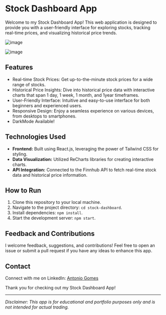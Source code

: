 # Stock Dashboard App

Welcome to my Stock Dashboard App! This web application is designed to provide you with a user-friendly interface for exploring stocks, tracking real-time prices, and visualizing historical price trends.

![image](https://github.com/FredericoGrz/stock-dashboard/assets/31709027/bf60b8d6-e304-4e53-86fa-a5246b5ad0dd)

![image](https://github.com/FredericoGrz/stock-dashboard/assets/31709027/2cb67284-a6df-49e4-9866-72f898768809)


## Features

- Real-time Stock Prices: Get up-to-the-minute stock prices for a wide range of stocks.
- Historical Price Insights: Dive into historical price data with interactive charts that span 1 day, 1 week, 1 month, and 1year timeframes.
- User-Friendly Interface: Intuitive and easy-to-use interface for both beginners and experienced users.
- Responsive Design: Enjoy a seamless experience on various devices, from desktops to smartphones.
- DarkMode Available!

## Technologies Used

- **Frontend:** Built using React.js, leveraging the power of Tailwind CSS for styling.
- **Data Visualization:** Utilized ReCharts libraries for creating interactive charts.
- **API Integration:** Connected to the Finnhub API to fetch real-time stock data and historical price information.

## How to Run

1. Clone this repository to your local machine.
2. Navigate to the project directory: `cd stock-dashboard`.
3. Install dependencies: `npm install`.
4. Start the development server: `npm start`.

<!--## Live Demo

Check out the live demo of the Stock Dashboard App: [Live Demo](https://your-app-demo-link.com) -->

## Feedback and Contributions

I welcome feedback, suggestions, and contributions! Feel free to open an issue or submit a pull request if you have any ideas to enhance this app.

## Contact

Connect with me on LinkedIn: [Antonio Gomes](https://www.linkedin.com/in/antoniofggomes)

Thank you for checking out my Stock Dashboard App!

---
*Disclaimer: This app is for educational and portfolio purposes only and is not intended for actual trading.*

